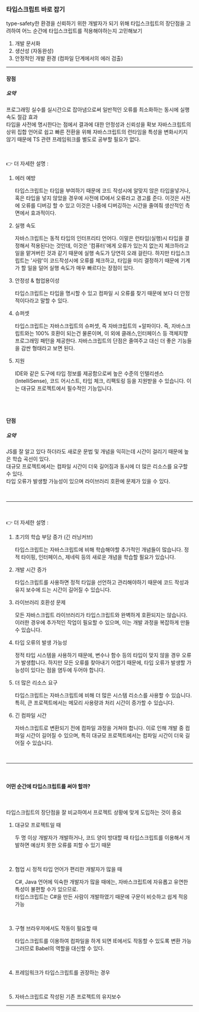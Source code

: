 ### 타입스크립트 바로 잡기

type-safety한 환경을 신뢰하기 위한 개발자가 되기 위해 타입스크립트의 장단점을 고려하여 어느 순간에 타입스크립트를 적용해야하는지 고민해보기

1. 개발 문서화
2. 생산성 (자동완성)
3. 안정적인 개발 환경 (컴파일 단계에서의 에러 검출)

---

#### 장점

##### 요약

프로그래밍 실수를 실시간으로 잡아냄으로써 일반적인 오류를 최소화하는 동시에 실행 속도 절감 효과 </br>
타입을 사전에 명시한다는 점에서 결과에 대한 안정성과 신뢰성을 확보
자바스크립트의 상위 집합 언어로 쉽고 빠른 전환을 위해 자바스크립트의 런타임을 특성을 변화시키지 않기 때문에 TS 관련 프레임워크를 별도로 공부할 필요가 없다.

</br>

👉 더 자세한 설명 :

1. 에러 예방

   타입스크립트는 타입을 부여하기 때문에 코드 작성시에 알맞지 않은 타입을넣거나, 혹은 타입을 넣지 않았을 경우에 사전에 ID에서 오류라고 경고를 준다. 이것은 사전에 오류를 디버깅 할 수 있고 이것은 나중에 디버깅하는 시간을 줄여줘 생산적인 측면에서 효과적이다.

2. 실행 속도

   자바스크립트는 동적 타입의 인터프리티 언어다.
   이말은 런타임(실행)시 타입을 결정해서 적용된다는 것인데, 이것은 '컴퓨터'에게 오류가 있는지 없는지 체크하라고 일을 맡겨버린 것과 같기 때문에 실행 속도가 당연히 오래 걸린다.
   하지만 타입스크립트는 '사람'이 코드작성시에 오류를 체크하고, 타입을 미리 결정하기 때문에 기계가 할 일을 덜어 실행 속도가 매우 빠르다는 장점이 있다.

3. 안정성 & 협업용이성

   타입스크립트는 타입을 명시할 수 있고 컴파일 시 오류를 찾기 때문에 보다 더 안정적이다라고 말할 수 있다.

4. 슈퍼셋

   타입스크립트는 자바스크립트의 슈퍼셋, 즉 자바크립트의 +알파이다.
   즉, 자바스크립트와는 100% 호환이 되는건 물론이며, 이 외에 클래스,인터페이스 등 객체지향 프로그래밍 패턴을 제공한다.
   자바스크립트의 단점은 줄여주고 대신 더 좋은 기능들을 감싼 형태라고 보면 된다.

5. 지원

   IDE와 같은 도구에 타입 정보를 제공함으로써 높은 수준의 인텔리센스(IntelliSense), 코드 어시스트, 타입 체크, 리팩토링 등을 지원받을 수 있습니다. 이는 대규모 프로젝트에서 필수적인 기능입니다.

</br>

</br>

#### 단점

##### 요약

JS를 잘 알고 있다 하더라도 새로운 문법 및 개념을 익히는데 시간이 걸리기 때문에 높은 학습 곡선이 있다. </br>
대규모 프로젝트에서는 컴파일 시간이 더욱 길어짐과 동시에 더 많은 리소스를 요구할 수 있다. </br>
타입 오류가 발생할 가능성이 있으며 라이브러리 호환에 문제가 있을 수 있다.

</br>

---

</br>

👉 더 자세한 설명 :

1. 초기의 학습 부담 증가 (긴 러닝커브)

   타입스크립트는 자바스크립트에 비해 학습해야할 추가적인 개념들이 많습니다.
   정적 타이핑, 인터페이스, 제네릭 등의 새로운 개념을 학습할 필요가 있습니다.

2. 개발 시간 증가

   타입스크립트를 사용하면 정적 타입을 선언하고 관리해야하기 때문에 코드 작성과 유지 보수에 드는 시간이 길어질 수 있습니다.

3. 라이브러리 호환성 문제

   모든 자바스크립트 라이브러리가 타입스크립트와 완벽하게 호환되지는 않습니다. 이러한 경우에 추가적인 작업이 필요할 수 있으며, 이는 개발 과정을 복잡하게 만들 수 있습니다.

4. 타입 오류의 발생 가능성

   정적 타입 시스템을 사용하기 때문에, 변수나 함수 등의 타입이 맞지 않을 경우 오류가 발생합니다. 하지만 모든 오류를 찾아내기 어렵기 때문에, 타입 오류가 발생할 가능성이 있다는 점을 염두에 두어야 합니다.

5. 더 많은 리소스 요구

   타입스크립트는 자바스크립트에 비해 더 많은 시스템 리소스를 사용할 수 있습니다. 특히, 큰 프로젝트에서는 메모리 사용량과 처리 시간이 증가할 수 있습니다.

6. 긴 컴파일 시간

   자바스크립트로 변환되기 전에 컴파일 과정을 거쳐야 합니다. 이로 인해 개발 중 컴파일 시간이 길어질 수 있으며, 특히 대규모 프로젝트에서는 컴파일 시간이 더욱 길어질 수 있습니다.

</br>

---

</br>

#### 어떤 순간에 타입스크립트를 써야 할까?

</br>

타입스크립트의 장단점을 잘 비교하여서 프로젝트 상황에 맞게 도입하는 것이 중요

1. 대규모 프로젝트일 때 <br />

   두 명 이상 개발자가 개발하거나, 코드 양이 방대할 때 타입스크립트를 이용해서 개발하면 예상치 못한 오류를 피할 수 있기 때문

<br />

2. 협업 시 정적 타입 언어가 편리한 개발자가 많을 때 <br />

   C#, Java 언어에 익숙한 개발자가 많을 때에는, 자바스크립트에 자유롭고 유연한 특성이 불편할 수가 있으므로. <br />
   타입스크립트는 C#을 만든 사람이 개발하였기 때문에 구문이 비슷하고 쉽게 적응 가능

<br />

3. 구형 브라우저에서도 작동이 필요할 때 <br />

   타입스크립트를 이용하여 컴파일을 하게 되면 IE에서도 작동할 수 있도록 변환 가능 <br />
   그러므로 Babel의 역할을 대신할 수 있다.

<br />

4. 프레임워크가 타입스크립트를 권장하는 경우 <br />

<br />

5. 자바스크립트로 작성된 기존 프로젝트의 유지보수 <br/>

---

</br>
